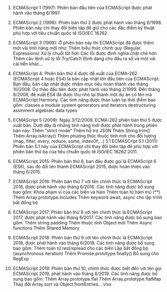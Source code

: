 1. ECMAScript 1 (1997): 
  Phiên bản đầu tiên của ECMAScript được phát hành vào tháng 6/1997.

2. ECMAScript 2 (1998):
  Phiên bản thứ 2 được phát hành vào tháng 6/1998. Phiên bản này chỉ thay đổi biên tập để giữ cho các đặc điểm kỹ thuật phù hợp với tiêu chuẩn quốc tế ISO/IEC 16262

3. ECMAScript 3 (1999):
  Ở phiên bản này thì ECMAScript đã được thêm một vài tính năng mới như:
  Thêm biểu thức chính quy (Regular Expressions)
Xử lý chuỗi tốt hơn
Các lỗi được định nghĩa chặt chẽ hơn
Thêm câu lệnh xử lý lỗi Try/Catch
Định dạng cho đầu ra số và một vài cải tiến khác...

4. ECMAScript 4:
  Phiên bản thứ 4 được đề xuất của ECMA-262 (ECMAScript 4 hoặc ES4) là bản cập nhật lớn đầu tiên của ECMAScript. Ban đầu, bản cập nhật được nhắm mục tiêu hoàn thành vào tháng 10/2008. Dự thảo đầu tiên được phát hành vào tháng 2/1999. Đến tháng 8/2008, đề xuất ES4 đã được thu nhỏ lại thành một dự án có tên mã ECMAScript Harmony. Các tính năng được thảo luận tại thời điểm bao gồm:
    classes
    a module system
    generators and iterators
    destructuring assinment
    algebraic data types
5. ECMAScript 5 (2009):
  Ngày 3/12/2009, ECMA-262 phiên bản thứ 5 được xuất bản. Dưới đây là những tính năng mới được phát hành trong phiên bản này:
    Thêm "strict mode"
    Thêm hỗ trợ JSON
    Thêm String.trim()
    Thêm Array.isArray()
    Thêm phương thức thuộc tính mới cho đối tượng (map, filter, every, reduce, some, indexOf,...)
5.1 ECMASCript 5.1 (2011):
Phiên bản 5.1 này của ECMAScript chỉ thay đổi biên tập đẻ phù hợp với phiên bản thứ ba của tiêu chuẩn quốc tế ISO/IEC 16262:2011.
6. ECMAScript 2015:
  Phiên bản thứ 6, ban đầu được gọi là ECMAScript 6 (ES6), sau đó đổi tên thành ECMAScript 2015, được hoàn thiện vào tháng 6/2015.
7. ECMAScript 2016:
  Phiên bản thứ 7 với tên chính thức là ECMAScript 2016, được phát hành vào tháng 6/2016. Các tính năng được bổ sung bao gồm:
    Khóa phạm vi của các biến và hàm
    Thêm toán tử hàm mũ (**)
    Thêm Array.prototype.includes
    Thêm keyword await, async cho lập trình bất đồng bộ
8. ECMAScript 2017:
  Phiên bản thứ 8 với tên chính thức là ECMAScript 2017, được phát hành vào tháng 6/2017. Các tính năng được bổ sung bao gồm:
    Thêm string padding
    Thêm thuộc tính Object mới
    Thêm Async functions
    Thêm Shared Memory
9. ECMAScript 2018:
  Phiên bản thứ 9 với tên chính thức là ECMAScript 2018, được phát hành vào tháng 6/2018. Các tính năng được bổ sung bao gồm:
    Thêm toán tử rest/spread cho các biến
    Lặp bất đồng bộ (asynchronous iteration)
    Thêm Promise.prototype.finally()
    Bổ sung cho RegExp
10. ECMAScript 2019:
  Phiên bản thứ 10, chính  thức được biết đến với tên gọi ECMAScript 2019, phát hành vào tháng 6/2019. Các tính năng được bổ sung bao gồm:
    Thêm Array.prototype.flat
    Thêm Array.prototype.flatMap
    Thay đổi Array.sort và Object.fromEntries...
vlxx